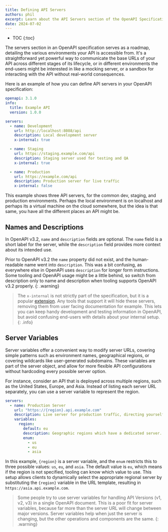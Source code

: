 ```yaml
---
title: Defining API Servers
authors: phil
excerpt: Learn about the API Servers section of the OpenAPI Specification.
date: 2024-07-02
---
```


- TOC
{:toc}

The servers section in an OpenAPI specification serves as a roadmap, detailing the various environments your API is accessible from. It's a straightforward yet powerful way to communicate the base URLs of your API across different stages of its lifecycle, or in different environments the end-users might be interested in like a mocking server, or a sandbox for interacting with the API without real-world consequences. 

Here is an example of how you can define API servers in your OpenAPI specification:

```yaml
openapi: 3.1.0
info:
  title: Example API
  version: 1.0.0

servers:
  - name: Development
    url: http://localhost:8088/api
    description: Local development server
    x-internal: true

  - name: Staging
    url: https://staging.example.com/api
    description: Staging server used for testing and QA
    x-internal: true

  - name: Production
    url: https://example.com/api
    description: Production server for live traffic
    x-internal: false
```

This example shows three API servers, for the common dev, staging, and production environments. Perhaps the local environment is on localhost and perhaps its a virtual machine on the cloud somewhere, but the idea is that same, you have all the different places an API might be. 

## Names and Descriptions

In OpenAPI v3.2, `name` and `description` fields are optional. The `name` field is a short label for the server, while the `description` field provides more context about its intended use.

Prior to OpenAPI v3.2 the `name` property did not exist, and the human-readable name went into `description`. This was a bit confusing, as everywhere else in OpenAPI uses `description` for longer form instructions. Some tooling and OpenAPI usage might be a little behind, so switch from description only to name and description when tooling supports OpenAPI v3.2 properly.
{: .warning}

> The `x-internal` is not strictly part of the specification, but it is a popular [extension](_guides/openapi/specification/v3.2/extending/extensions.md). Any tools that support it will hide these servers, removing them from user facing documentation for example. This lets you can keep handy development and testing information in OpenAPI, but avoid confusing end-users with details about your internal setup.
{: .info}

## Server Variables

Server variables offer a convenient way to modify server URLs, covering simple patterns such as environment names, geographical regions, or covering wildcards like user-generated subdomains. These variables are part of the server object, and allow for more flexible API configurations without hardcoding every possible server option.

For instance, consider an API that is deployed across multiple regions, such as the United States, Europe, and Asia. Instead of listing each server URL separately, you can use a server variable to represent the region. 

```yaml
servers:
  - name: Production Server
    url: "https://{region}.api.example.com"
    description: Live server for production traffic, directing yourself to the appropriate region.
    variables:
      region:
        default: eu
        description: Geographic regions which have a dedicated server. Pick the closest one.
        enum:
          - us
          - eu
          - asia
```

In this example, `{region}` is a server variable, and the `enum` restricts this to three possible values: `us`, `eu`, and `asia`. The default value is `eu`, which means if the region is not specified, tooling can know which value to use. This setup allows clients to dynamically select the appropriate regional server by substituting the `{region}` variable in the URL template, resulting in `https://asia.api.example.com`.

> Some people try to use server variables for handling API Versions (v1, v2, v3) in a single OpenAPI document. This is a poor fit for server variables, because far more than the server URL will change between major versions. Server variables help when just the server is changing, but the other operations and components are the same.
{: .warning}

